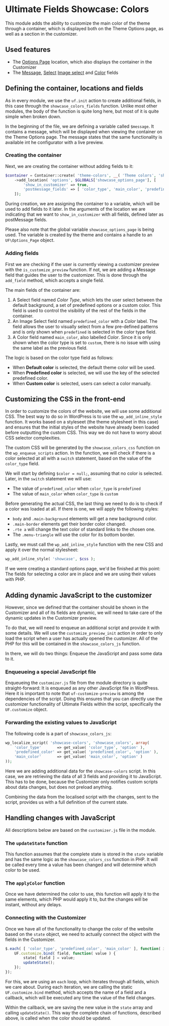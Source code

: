 # Ultimate Fields Showcase: Colors

This module adds the ability to customize the main color of the theme through a container, which is displayed both on the Theme Options page, as well as a section in the customizer.

## Used features

- The [Options Page](https://www.ultimate-fields.com/docs/locations/options-page/) location, which also displays the container in the Customizer
- The [Message](https://www.ultimate-fields.com/docs/fields/message/), [Select](https://www.ultimate-fields.com/docs/fields/select/)
[Image select](https://www.ultimate-fields.com/docs/fields/image-select/) and [Color](https://www.ultimate-fields.com/docs/fields/color/) fields

## Defining the container, locations and fields

As in every module, we use the `uf.init` action to create additional fields, in this case through the `showcase_colors_fields` function. Unlike most other modules, the body of the function is quite long here, but most of it is quite simple when broken down.

In the beginning of the file, we are defining a variable called `$message`. It contains a message, which will be displayed when viewing the container on the Theme Options page. The message states that the same functionality is available int he configurator with a live preview.

### Creating the container

Next, we are creating the container without adding fields to it:

```php
$container = Container::create( 'theme-colors', __( 'Theme colors', 'showcase' ) )
	->add_location( 'options', $GLOBALS['showcase_options_page'], [
		'show_in_customizer' => true,
		'postmessage_fields' => [ 'color_type', 'main_color', 'predefined_color' ]
	]);
```

During creation, we are assigning the container to a variable, which will be used to add fields to it later. In the arguments of the location we are indicating that we want to `show_in_customizer` with all fields, defined later as postMessage fields.

Please also note that the global variable `showcase_options_page` is being used. The variable is created by the theme and contains a handle to an `UF\Options_Page` object.

### Adding fields

First we are checking if the user is currently viewing a customizer preview with the `is_customize_preview` function. If not, we are adding a Message field that guides the user to the customizer. This is done through the `add_field` method, which accepts a single field.

The main fields of the container are:

1. A Select field named *Color Type*, which lets the user select between the default background, a set of predefined options or a custom color. This field is used to control the visibility of the rest of the fields in the container.
2. An Image Select field named `predefined_color` with a *Color* label. The field allows the user to visually select from a few pre-defined patterns and is only shown when `predefined` is selected in the color type field.
3. A Color field named `main_color`, also labelled *Color*. Since it is only shown when the color type is set to `custom`, there is no issue with using the same label as the previous field.

The logic is based on the color type field as follows:

- When __Default color__ is selected, the default theme color will be used.
- When __Predefined color__ is selected, we will use the key of the selected predefined color.
- When __Custom color__ is selected, users can select a color manually.

## Customizing the CSS in the front-end

In order to customize the colors of the website, we will use some additional CSS. The best way to do so in WordPress is to use the `wp_add_inline_style` function. It works based on a styleseet (the theme stylesheet in this case) and ensures that the initial styles of the website have already been loaded before outputting the custom CSS. This way we do not have to worry about CSS selector complexities.

The custom CSS will be generated by the `showcase_colors_css` function on the `wp_enqueue_scripts` action. In the function, we will check if there is a color selected at all with a `switch` statement, based on the value of the `color_type` field.

We will start by defining `$color = null;`, assuming that no color is selected. Later, in the `switch` statement we will use:

- The value of `predefined_color` when `color_type` is `predefined`
- The value of `main_color` when `color_type` is `custom`

Before generating the actual CSS, the last thing we need to do is to check if a color was loaded at all. If there is one, we will apply the following styles:

- `body` and `.main-background` elements will get a new background color.
- `.main-border` elements get their border color changed.
- `.rte a` will change the text color of standard links to the chosen one.
- The `.menu-triangle` will use the color for its bottom border.

Lastly, we must call the `wp_add_inline_style` function with the new CSS and apply it over the normal stylesheet:

```php
wp_add_inline_style( 'showcase', $css );
```

If we were creating a standard options page, we'd be finished at this point: The fields for selecting a color are in place and we are using their values with PHP.

## Adding dynamic JavaScript to the customizer

However, since we defined that the container should be shown in the Customizer and all of its fields are dynamic, we will need to take care of the dynamic updates in the Customizer preview.

To do that, we will need to enqueue an additional script and provide it with some details. We will use the `customize_preview_init` action in order to only load the script when a user has actually opened the customizer. All of the PHP for this will be contained in the `showcase_colors_js` function.

In there, we will do two things: Enqueue the JavaScript and pass some data to it.

### Enqueueing a special JavaScript file

Enqueueing the `customizer.js` file from the module directory is quite straight-forward: It is enqueued as any other JavaScript file in WordPress. Here it is important to note that `uf-customize-preview` is among the dependencies of the script. Doing this ensures that you can directly use the customizer functionality of Ultimate Fields within the script, specifically the `UF.customize` object.

### Forwarding the existing values to JavaScript

The following code is a part of `showcase_colors_js`:

```php
wp_localize_script( 'showcase-colors', 'showcase_colors', array(
	'color_type'       => get_value( 'color_type', 'option' ),
	'predefined_color' => get_value( 'predefined_color', 'option' ),
	'main_color'       => get_value( 'main_color', 'option' )
));
```

Here we are adding additional data for the `showcase-colors` script. In this case, we are retrieving the data of all 3 fields and providing it to JavaScript. This has to be done, because the Customizer only notifies custom scripts about data changes, but does not preload anything.

Combining the data from the localised script with the changes, sent to the script, provides us with a full definition of the current state.

## Handling changes with JavaScript

All descriptions below are  based on the `customizer.js` file in the module.

### The `updateState` function

This function assumes that the complete state is stored in the `state` variable and has the same logic as the `showcase_colors_css` function in PHP. It will be called every time a value has been changed and will determine which color to be used.

### The `applyColor` function

Once we have determined the color to use, this function will apply it to the same elements, which PHP would apply it to, but the changes will be instant, without any delays.

### Connecting with the Customizer

Once we have all of the functionality to change the color of the website based on the `state` object, we need to actually connect the object with the fields in the Customizer.

```js
$.each( [ 'color_type', 'predefined_color', 'main_color' ], function( i, field ) {
	UF.customize.bind( field, function( value ) {
		state[ field ] = value;
		updateState();
	});
});
```

For this, we are using an `each` loop, which iterates through all fields, which we care about. During each iteration, we are calling the static `UF.customize.bind` method, which accepts the name of a field and a callback, which will be executed any time the value of the field changes.

Within the callback, we are saving the new value in the `state` array and calling `updateState()`. This way the complete chain of functions, described above, is called when the color should be updated.
